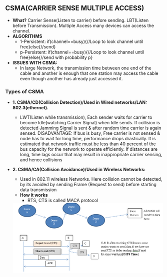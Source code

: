## CSMA(CARRIER SENSE MULTIPLE ACCESS)
- **What?** Carrier Sense(Listen to carrier) before sending. LBT(Listen before Transmission). Multiple Access many devices can access the channel.
- **ALGORITHMS**
  - 1-Persistent:    if(channel==busy){//Loop to look channel until free}else{//send}
  - p-Persistent:    if(channel==busy){//Loop to look channel until free}else{//send with probability p}
- **ISSUES WITH CSMA:**
  - In large Network, the transmission time between one end of the cable and another is enough that one station may access the cable even though another has already just accessed it.

### Types of CSMA
- **1. CSMA/CD(Collision Detection)/Used in Wired networks/LAN: 802.3(ethernet).** 
  - LWT(Listen while transmission), Each sender waits for carrier to become Idle(watching Carrier Signal) when Idle sends. If collision is detected Jamming Signal is sent & after random time carrier is again sensed.
    DISADVANTAGE: If bus is busy, Free carrier is not sensed & node has to wait for long time, performance drops drastically. It is estimated that network traffic must be less than 40 percent of the bus capacity for the network to operate efficiently. If distances are long, time lags occur that may result in inappropriate carrier sensing, and hence collisions
- **2. CSMA/CA(Collision Avoidance)/Used in Wireless Networks:** 
  - Used in 802.11 wireless Networks. Here collision cannot be detected, by its avoided by sending Frame (Request to send) before starting data transmission
  - **How it works**
    - RTS, CTS is called MACA protocol
  
  <img src=802_11.png width=800 />
